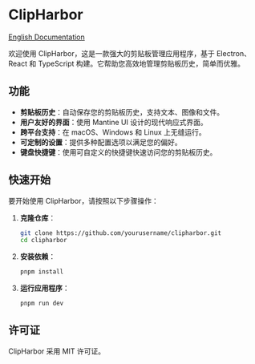 # ClipHarbor
[English Documentation](./README_EN.md)

欢迎使用 ClipHarbor，这是一款强大的剪贴板管理应用程序，基于 Electron、React 和 TypeScript 构建。它帮助您高效地管理剪贴板历史，简单而优雅。

## 功能

- **剪贴板历史**：自动保存您的剪贴板历史，支持文本、图像和文件。
- **用户友好的界面**：使用 Mantine UI 设计的现代响应式界面。
- **跨平台支持**：在 macOS、Windows 和 Linux 上无缝运行。
- **可定制的设置**：提供多种配置选项以满足您的偏好。
- **键盘快捷键**：使用可自定义的快捷键快速访问您的剪贴板历史。

## 快速开始

要开始使用 ClipHarbor，请按照以下步骤操作：

1. **克隆仓库**：
   ```bash
   git clone https://github.com/yourusername/clipharbor.git
   cd clipharbor
   ```

2. **安装依赖**：
   ```bash
   pnpm install
   ```

3. **运行应用程序**：
   ```bash
   pnpm run dev
   ```
## 许可证

ClipHarbor 采用 MIT 许可证。
